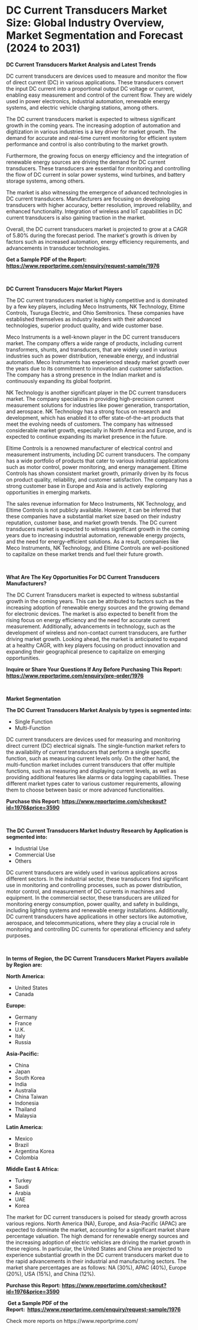 <p><h1>DC Current Transducers Market Size: Global Industry Overview, Market Segmentation and Forecast (2024 to 2031)</h1></p><p><strong>DC Current Transducers Market Analysis and Latest Trends</strong></p>
<p><p>DC current transducers are devices used to measure and monitor the flow of direct current (DC) in various applications. These transducers convert the input DC current into a proportional output DC voltage or current, enabling easy measurement and control of the current flow. They are widely used in power electronics, industrial automation, renewable energy systems, and electric vehicle charging stations, among others.</p><p>The DC current transducers market is expected to witness significant growth in the coming years. The increasing adoption of automation and digitization in various industries is a key driver for market growth. The demand for accurate and real-time current monitoring for efficient system performance and control is also contributing to the market growth.</p><p>Furthermore, the growing focus on energy efficiency and the integration of renewable energy sources are driving the demand for DC current transducers. These transducers are essential for monitoring and controlling the flow of DC current in solar power systems, wind turbines, and battery storage systems, among others.</p><p>The market is also witnessing the emergence of advanced technologies in DC current transducers. Manufacturers are focusing on developing transducers with higher accuracy, better resolution, improved reliability, and enhanced functionality. Integration of wireless and IoT capabilities in DC current transducers is also gaining traction in the market.</p><p>Overall, the DC current transducers market is projected to grow at a CAGR of 5.80% during the forecast period. The market's growth is driven by factors such as increased automation, energy efficiency requirements, and advancements in transducer technologies.</p></p>
<p><strong>Get a Sample PDF of the Report:&nbsp; <a href="https://www.reportprime.com/enquiry/request-sample/1976">https://www.reportprime.com/enquiry/request-sample/1976</a></strong></p>
<p>&nbsp;</p>
<p><strong>DC Current Transducers Major Market Players</strong></p>
<p><p>The DC current transducers market is highly competitive and is dominated by a few key players, including Meco Instruments, NK Technology, Eltime Controls, Tsuruga Electric, and Ohio Semitronics. These companies have established themselves as industry leaders with their advanced technologies, superior product quality, and wide customer base. </p><p>Meco Instruments is a well-known player in the DC current transducers market. The company offers a wide range of products, including current transformers, shunts, and transducers, that are widely used in various industries such as power distribution, renewable energy, and industrial automation. Meco Instruments has experienced steady market growth over the years due to its commitment to innovation and customer satisfaction. The company has a strong presence in the Indian market and is continuously expanding its global footprint.</p><p>NK Technology is another significant player in the DC current transducers market. The company specializes in providing high-precision current measurement solutions for industries like power generation, transportation, and aerospace. NK Technology has a strong focus on research and development, which has enabled it to offer state-of-the-art products that meet the evolving needs of customers. The company has witnessed considerable market growth, especially in North America and Europe, and is expected to continue expanding its market presence in the future.</p><p>Eltime Controls is a renowned manufacturer of electrical control and measurement instruments, including DC current transducers. The company has a wide portfolio of products that cater to various industrial applications such as motor control, power monitoring, and energy management. Eltime Controls has shown consistent market growth, primarily driven by its focus on product quality, reliability, and customer satisfaction. The company has a strong customer base in Europe and Asia and is actively exploring opportunities in emerging markets.</p><p>The sales revenue information for Meco Instruments, NK Technology, and Eltime Controls is not publicly available. However, it can be inferred that these companies have a substantial market size based on their industry reputation, customer base, and market growth trends. The DC current transducers market is expected to witness significant growth in the coming years due to increasing industrial automation, renewable energy projects, and the need for energy-efficient solutions. As a result, companies like Meco Instruments, NK Technology, and Eltime Controls are well-positioned to capitalize on these market trends and fuel their future growth.</p></p>
<p>&nbsp;</p>
<p><strong>What Are The Key Opportunities For DC Current Transducers Manufacturers?</strong></p>
<p><p>The DC Current Transducers market is expected to witness substantial growth in the coming years. This can be attributed to factors such as the increasing adoption of renewable energy sources and the growing demand for electronic devices. The market is also expected to benefit from the rising focus on energy efficiency and the need for accurate current measurement. Additionally, advancements in technology, such as the development of wireless and non-contact current transducers, are further driving market growth. Looking ahead, the market is anticipated to expand at a healthy CAGR, with key players focusing on product innovation and expanding their geographical presence to capitalize on emerging opportunities.</p></p>
<p><strong>Inquire or Share Your Questions If Any Before Purchasing This Report: <a href="https://www.reportprime.com/enquiry/pre-order/1976">https://www.reportprime.com/enquiry/pre-order/1976</a></strong></p>
<p>&nbsp;</p>
<p><strong>Market Segmentation</strong></p>
<p><strong>The DC Current Transducers Market Analysis by types is segmented into:</strong></p>
<p><ul><li>Single Function</li><li>Multi-Function</li></ul></p>
<p><p>DC current transducers are devices used for measuring and monitoring direct current (DC) electrical signals. The single-function market refers to the availability of current transducers that perform a single specific function, such as measuring current levels only. On the other hand, the multi-function market includes current transducers that offer multiple functions, such as measuring and displaying current levels, as well as providing additional features like alarms or data logging capabilities. These different market types cater to various customer requirements, allowing them to choose between basic or more advanced functionalities.</p></p>
<p><strong>Purchase this Report:&nbsp;<a href="https://www.reportprime.com/checkout?id=1976&price=3590">https://www.reportprime.com/checkout?id=1976&price=3590</a></strong></p>
<p>&nbsp;</p>
<p><strong>The DC Current Transducers Market Industry Research by Application is segmented into:</strong></p>
<p><ul><li>Industrial Use</li><li>Commercial Use</li><li>Others</li></ul></p>
<p><p>DC current transducers are widely used in various applications across different sectors. In the industrial sector, these transducers find significant use in monitoring and controlling processes, such as power distribution, motor control, and measurement of DC currents in machines and equipment. In the commercial sector, these transducers are utilized for monitoring energy consumption, power quality, and safety in buildings, including lighting systems and renewable energy installations. Additionally, DC current transducers have applications in other sectors like automotive, aerospace, and telecommunications, where they play a crucial role in monitoring and controlling DC currents for operational efficiency and safety purposes.</p></p>
<p>&nbsp;</p>
<p><strong>In terms of Region, the DC Current Transducers Market Players available by Region are:</strong></p>
<p>
    <p> <strong> North America: </strong>
        <ul>
            <li>United States</li>
            <li>Canada</li>
        </ul>
        </p> 
    <p> <strong> Europe: </strong>
        <ul>
            <li>Germany</li>
            <li>France</li>
            <li>U.K.</li>
            <li>Italy</li>
            <li>Russia</li>
        </ul>
        </p> 
    <p> <strong> Asia-Pacific: </strong>
        <ul>
            <li>China</li>
            <li>Japan</li>
            <li>South Korea</li>
            <li>India</li>
            <li>Australia</li>
            <li>China Taiwan</li>
            <li>Indonesia</li>
            <li>Thailand</li>
            <li>Malaysia</li>
        </ul>
        </p> 
    <p> <strong> Latin America: </strong>
        <ul>
            <li>Mexico</li>
            <li>Brazil</li>
            <li>Argentina Korea</li>
            <li>Colombia</li>
        </ul>
        </p> 
    <p> <strong> Middle East & Africa: </strong>
        <ul>
            <li>Turkey</li>
            <li>Saudi</li>
            <li>Arabia</li>
            <li>UAE</li>
            <li>Korea</li>
        </ul>
    </p>
    </p>
<p><p>The market for DC current transducers is poised for steady growth across various regions. North America (NA), Europe, and Asia-Pacific (APAC) are expected to dominate the market, accounting for a significant market share percentage valuation. The high demand for renewable energy sources and the increasing adoption of electric vehicles are driving the market growth in these regions. In particular, the United States and China are projected to experience substantial growth in the DC current transducers market due to the rapid advancements in their industrial and manufacturing sectors. The market share percentages are as follows: NA (30%), APAC (40%), Europe (20%), USA (15%), and China (12%).</p></p>
<p><strong>Purchase this Report: <a href="https://www.reportprime.com/checkout?id=1976&price=3590">https://www.reportprime.com/checkout?id=1976&price=3590</a></strong></p>
<p>&nbsp;<strong>Get a Sample PDF of the Report:&nbsp;&nbsp;<a href="https://www.reportprime.com/enquiry/request-sample/1976">https://www.reportprime.com/enquiry/request-sample/1976</a></strong></p>
<p><strong></strong></p>
<p>Check more reports on https://www.reportprime.com/</p>